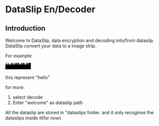# DataSlip En/Decoder

## Introduction

Welcome to DataSlip, data encryption and decoding into/from dataslip. DataSlip convert your data to a image strip.

For example:

![DataSlip Logo](dataslips/hello.png)

this represent "hello"

for more:
1) select decode
2) Enter "welcome" as dataslip path

All the dataslip are stored in "dataslips folder. and it only recoginse the dataslips inside it(for now)
